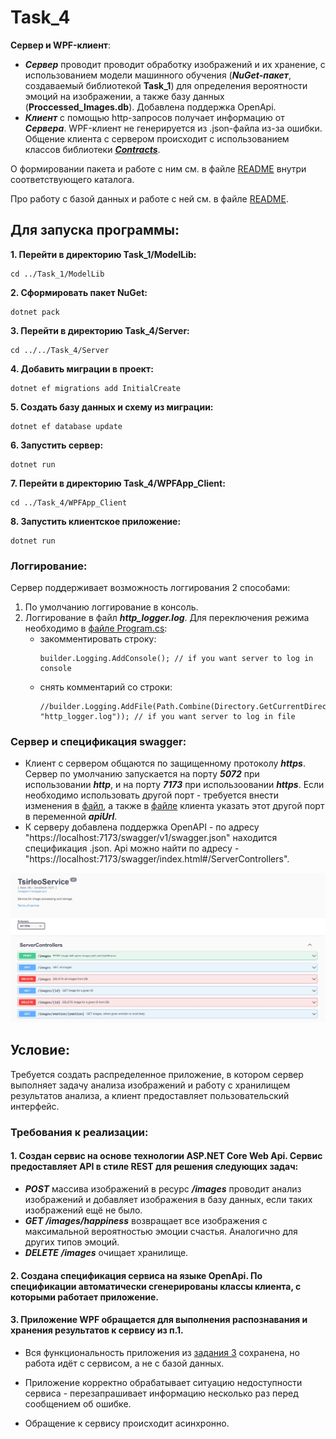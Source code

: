 # **Task_4**
**Сервер и WPF-клиент**:
- ***Сервер*** проводит проводит обработку изображений и их хранение, с использованием модели машинного обучения (***NuGet-пакет***, создаваемый библиотекой **Task_1**) для определения вероятности эмоций на изображении, а также базу данных (**Proccessed_Images.db**). Добавлена поддержка OpenApi.
- ***Клиент*** с помощью http-запросов получает информацию от ***Сервера***. WPF-клиент не генерируется из .json-файла из-за ошибки. Общение клиента с сервером происходит с использованием классов библиотеки [***Contracts***](https://github.com/tsirleo/Lab_DotNET/blob/master/Task_4/Contracts/DatabaseClasses.cs).

О формировании пакета и работe с ним см. в файле [README](https://github.com/tsirleo/Lab_DotNET/blob/master/Task_1/README.md) внутри соответствующего каталога.

Про работу с базой данных и работе с ней см. в файле [README](https://github.com/tsirleo/Lab_DotNET/blob/master/Task_3/README.md).

## **Для запуска программы:** 
**1. Перейти в директорию Task_1/ModelLib:**
```
cd ../Task_1/ModelLib
```
**2. Сформировать пакет NuGet:**
```
dotnet pack
```
**3. Перейти в директорию Task_4/Server:**
```
cd ../../Task_4/Server
```
**4. Добавить миграции в проект:**
```
dotnet ef migrations add InitialCreate
```
**5. Создать базу данных и схему из миграции:**
```
dotnet ef database update
```
**6. Запустить сервер:**
```
dotnet run
```
**7. Перейти в директорию Task_4/WPFApp_Client:**
```
cd ../Task_4/WPFApp_Client
```
**8. Запустить клиентское приложение:**
```
dotnet run
```
### Логгирование:
Сервер поддерживает возможность логгирования 2 способами:

1. По умолчанию логгирование в консоль.
2. Логгирование в файл ***http_logger.log***. Для переключения режима необходимо в [файле Program.cs](https://github.com/tsirleo/Lab_DotNET/blob/master/Task_4/Server/Program.cs):
    - закомментировать строку:
        ```
        builder.Logging.AddConsole(); // if you want server to log in console
        ```
    - снять комментарий со строки:
       ```
       //builder.Logging.AddFile(Path.Combine(Directory.GetCurrentDirectory(), "http_logger.log")); // if you want server to log in file
       ```
### Сервер и спецификация swagger:
- Клиент с сервером общаются по защищенному протоколу ***https***. Сервер по умолчанию запускается на порту ***5072*** при использовании ***http***, и на порту ***7173*** при использоовании ***https***. Если необходимо использовать другой порт - требуется внести изменения в [файл](https://github.com/tsirleo/Lab_DotNET/blob/master/Task_4/Server/Properties/launchSettings.json), а также в [файле](https://github.com/tsirleo/Lab_DotNET/blob/master/Task_4/WPFApp_Client/MainWindow.xaml.cs) клиента указать этот другой порт в переменной ***apiUrl***.
- К серверу добавлена поддержка OpenAPI - по адресу "https://localhost:7173/swagger/v1/swagger.json" находится спецификация .json. Api можно найти по адресу - "https://localhost:7173/swagger/index.html#/ServerControllers".

![image info](./api.jpg)

## **Условие:** 
Требуется создать распределенное приложение, в котором сервер выполняет задачу анализа изображений  и работу с хранилищем результатов анализа, а клиент предоставляет пользовательский интерфейс.

### **Требования к реализации:** 
#### 1. Создан сервис на основе технологии ASP.NET Core Web Api. Сервис предоставляет API в стиле REST для решения следующих задач: 
- ***POST*** массива изображений в ресурс ***/images*** проводит анализ изображений и добавляет изображения в базу данных, если таких изображений ещё не было.
- ***GET*** ***/images/happiness*** возвращает все изображения с максимальной вероятностью эмоции счастья. Аналогично для других типов эмоций.
- ***DELETE*** ***/images*** очищает хранилище.
#### 2. Создана спецификация сервиса на языке OpenApi. По спецификации автоматически сгенерированы классы клиента, с которыми работает приложение.
#### 3. Приложение WPF обращается для выполнения распознавания и хранения результатов к сервису из п.1.
-  Вся функциональность приложения из [задания 3](https://github.com/tsirleo/Lab_DotNET/tree/master/Task_3) сохранена, но работа идёт с сервисом, а не с базой данных. 

- Приложение корректно обрабатывает ситуацию недоступности сервиса - перезапрашивает информацию несколько раз перед сообщением об ошибке. 

- Обращение к сервису происходит асинхронно. 